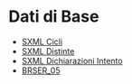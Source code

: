 # Dati di Base
- [SXML Cicli](Sorgenti/MB/DOC_SER/BRSER_01.md)
- [SXML Distinte](Sorgenti/MB/DOC_SER/BRSER_02.md)
- [SXML Dichiarazioni Intento](Sorgenti/MB/DOC_SER/BRSER_04.md)
- [BRSER_05](Sorgenti/MB/DOC_SER/BRSER_05.md)
